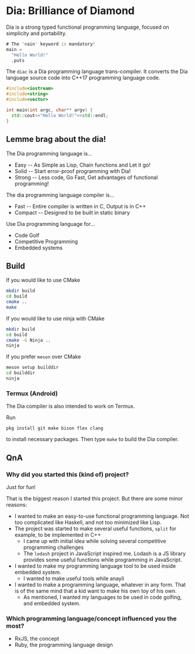 # Dia: Brilliance of Diamond

Dia is a strong typed functional programming language, focused on simplicity and portability.

```d
# The 'main' keyword is mandatory!
main =
  "Hello World!"
  .puts
```

The `diac` is a Dia programming language trans-compiler. It converts the Dia language source code into C++17 programming language code.

```cpp
#include<iostream>
#include<string>
#include<vector>

int main(int argc, char** argv) {
  std::cout<<"Hello World!"<<std::endl;
}
```

## Lemme brag about the dia!

The Dia programming language is...

* Easy -- As Simple as Lisp, Chain functions and Let it go!
* Solid -- Start error-proof programming with Dia!
* Strong -- Less code, Go Fast, Get advantages of functional programming!

The dia programming language compiler is...

* Fast -- Entire compiler is written in C, Output is in C++
* Compact -- Designed to be built in static binary

Use Dia programming language for...

* Code Golf
* Competitive Programming
* Embedded systems

## Build

If you would like to use CMake

```sh
mkdir build
cd build
cmake ..
make
```

If you would like to use ninja with CMake

```sh
mkdir build
cd build
cmake -G Ninja ..
ninja
```

If you prefer `meson` over CMake

```sh
meson setup builddir
cd builddir
ninja
```

### Termux (Android)

The Dia compiler is also intended to work on Termux.

Run

```
pkg install git make bison flex clang
```

to install necessary packages. Then type `make` to build the Dia compiler.

## QnA

### Why did you started this (kind of) project?

Just for fun!

That is the biggest reason I started this project. But there are some minor reasons:

* I wanted to make an easy-to-use functional programming language. Not too complicated like Haskell, and not too minimized like Lisp.
* The project was started to make several useful functions, `split` for example, to be implemented in C++
  * I came up with initial idea while solving several competitive programming challenges
  * The `lodash` project in JavaScript inspired me. Lodash is a JS library provides some useful functions while programming in JavaScript.
* I wanted to make my programming language tool to be used inside embedded system.
  * I wanted to make useful tools while anayli
* I wanted to make a programming language, whatever in any form. That is of the same mind that a kid want to make his own toy of his own.
  * As mentioned, I wanted my languages to be used in code golfing, and embedded system.

### Which programming language/concept influenced you the most?

* RxJS, the concept
* Ruby, the programming language design
